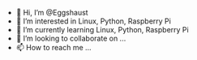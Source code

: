 - 👋 Hi, I’m @Eggshaust
- 👀 I’m interested in Linux, Python, Raspberry Pi
- 🌱 I’m currently learning Linux, Python, Raspberry Pi
- 💞️ I’m looking to collaborate on ...
- 📫 How to reach me ...

<!---
Eggshaust/Eggshaust is a ✨ special ✨ repository because its `README.md` (this file) appears on your GitHub profile.
You can click the Preview link to take a look at your changes.
--->
